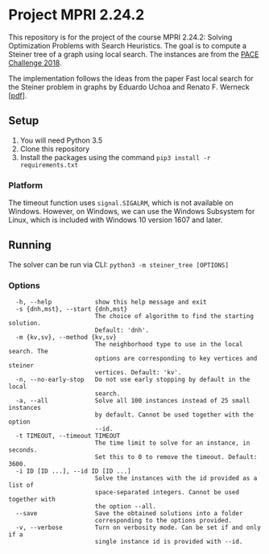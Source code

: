 # Project MPRI 2.24.2

This repository is for the project of the course MPRI 2.24.2: Solving Optimization Problems with Search Heuristics. The goal is to compute a Steiner tree of a graph using local search. The instances are from the [PACE Challenge 2018](https://pacechallenge.wordpress.com/pace-2018/).

The implementation follows the ideas from the paper Fast local search for the Steiner problem in graphs by Eduardo Uchoa and Renato F. Werneck [[pdf](https://renatowerneck.files.wordpress.com/2016/06/uw12-steiner-ls.pdf)].

## Setup

1. You will need Python 3.5
2. Clone this repository
3. Install the packages using the command `pip3 install -r requirements.txt`

### Platform
The timeout function uses `signal.SIGALRM`, which is not available on Windows. However, on Windows, we can use the Windows Subsystem for Linux, which is included with Windows 10 version 1607 and later.

## Running

The solver can be run via CLI: `python3 -m steiner_tree [OPTIONS]`

### Options

```
  -h, --help            show this help message and exit
  -s {dnh,mst}, --start {dnh,mst}
                        The choice of algorithm to find the starting solution.
                        Default: 'dnh'.
  -m {kv,sv}, --method {kv,sv}
                        The neighborhood type to use in the local search. The
                        options are corresponding to key vertices and steiner
                        vertices. Default: 'kv'.
  -n, --no-early-stop   Do not use early stopping by default in the local
                        search.
  -a, --all             Solve all 100 instances instead of 25 small instances
                        by default. Cannot be used together with the option
                        --id.
  -t TIMEOUT, --timeout TIMEOUT
                        The time limit to solve for an instance, in seconds.
                        Set this to 0 to remove the timeout. Default: 3600.
  -i ID [ID ...], --id ID [ID ...]
                        Solve the instances with the id provided as a list of
                        space-separated integers. Cannot be used together with
                        the option --all.
  --save                Save the obtained solutions into a folder
                        corresponding to the options provided.
  -v, --verbose         Turn on verbosity mode. Can be set if and only if a
                        single instance id is provided with --id.
```
